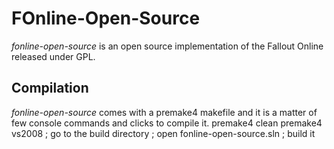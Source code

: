 # FOnline-Open-Source

*fonline-open-source* is an open source implementation of the Fallout Online released under GPL.

## Compilation
*fonline-open-source* comes with a premake4 makefile and it is a matter of few console commands and clicks to compile it.
    premake4 clean
    premake4 vs2008
    ; go to the build directory
    ; open fonline-open-source.sln
    ; build it
